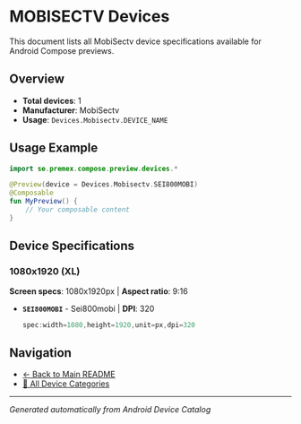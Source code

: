 # MOBISECTV Devices

This document lists all MobiSectv device specifications available for Android Compose previews.

## Overview

- **Total devices**: 1
- **Manufacturer**: MobiSectv
- **Usage**: `Devices.Mobisectv.DEVICE_NAME`

## Usage Example

```kotlin
import se.premex.compose.preview.devices.*

@Preview(device = Devices.Mobisectv.SEI800MOBI)
@Composable
fun MyPreview() {
    // Your composable content
}
```

## Device Specifications

### 1080x1920 (XL)

**Screen specs**: 1080x1920px | **Aspect ratio**: 9:16

- **`SEI800MOBI`** - Sei800mobi | **DPI**: 320
  ```kotlin
  spec:width=1080,height=1920,unit=px,dpi=320
  ```

## Navigation

- [← Back to Main README](../../README.md)
- [📱 All Device Categories](../README.md)

---
*Generated automatically from Android Device Catalog*
